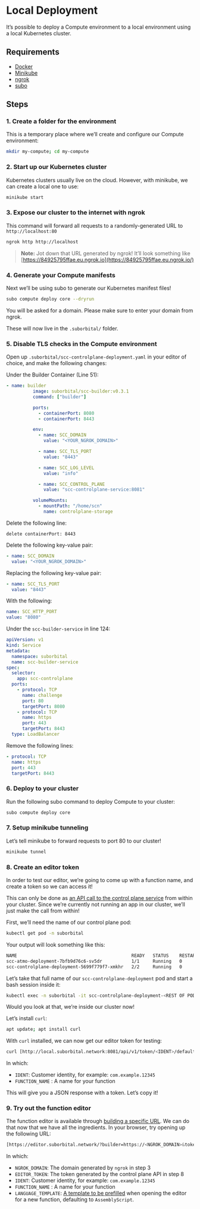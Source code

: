 # Local Deployment

It’s possible to deploy a Compute environment to a local environment using a local Kubernetes cluster.

## Requirements

- [Docker](https://www.docker.com/)
- [Minikube](https://minikube.sigs.k8s.io/docs/start/)
- [ngrok](https://ngrok.com/download)
- [subo](https://github.com/suborbital/subo#installing)

## Steps

### 1. Create a folder for the environment

This is a temporary place where we’ll create and configure our Compute environment:

```bash
mkdir my-compute; cd my-compute
```

### 2. Start up our Kubernetes cluster

Kubernetes clusters usually live on the cloud. However, with minikube, we can create a local one to use:

```bash
minikube start
```

### 3. Expose our cluster to the internet with ngrok

This command will forward all requests to a randomly-generated URL to `http://localhost:80`

```bash
ngrok http http://localhost
```

> **Note:** Jot down that URL generated by ngrok! It’ll look something like [https://84925795ffae.eu.ngrok.io](https://84925795ffae.eu.ngrok.io/)

### 4. Generate your Compute manifests

Next we’ll be using subo to generate our Kubernetes manifest files!

```bash
subo compute deploy core --dryrun
```

You will be asked for a domain. Please make sure to enter your domain from ngrok.

These will now live in the `.suborbital/` folder.

### 5. Disable TLS checks in the Compute environment

Open up `.suborbital/scc-controlplane-deployment.yaml` in your editor of choice, and make the following changes:

Under the Builder Container (Line 51):

```yaml
- name: builder
          image: suborbital/scc-builder:v0.3.1
          command: ["builder"]

          ports:
            - containerPort: 8080
            - containerPort: 8443

          env:
            - name: SCC_DOMAIN
              value: "<YOUR_NGROK_DOMAIN>"

            - name: SCC_TLS_PORT
              value: "8443"

            - name: SCC_LOG_LEVEL
              value: "info"

            - name: SCC_CONTROL_PLANE
              value: "scc-controlplane-service:8081"

          volumeMounts:
            - mountPath: "/home/scn"
              name: controlplane-storage
```

Delete the following line:

`delete containerPort: 8443`

Delete the following key-value pair:

```yaml
- name: SCC_DOMAIN
  value: "<YOUR_NGROK_DOMAIN>"
```

Replacing the following key-value pair:

```yaml
- name: SCC_TLS_PORT
  value: "8443"
```

With the following:

```yaml
name: SCC_HTTP_PORT
value: "8080"
```

Under the `scc-builder-service` in line 124:

```yaml
apiVersion: v1
kind: Service
metadata:
  namespace: suborbital
  name: scc-builder-service
spec:
  selector:
    app: scc-controlplane
  ports:
    - protocol: TCP
      name: challenge
      port: 80
      targetPort: 8080
    - protocol: TCP
      name: https
      port: 443
      targetPort: 8443
  type: LoadBalancer
```

Remove the following lines:

```yaml
- protocol: TCP
  name: https
  port: 443
  targetPort: 8443
```

### 6. Deploy to your cluster

Run the following subo command to deploy Compute to your cluster:

```bash
subo compute deploy core
```

### 7. Setup minikube tunneling

Let’s tell minikube to forward requests to port 80 to our cluster!

```bash
minikube tunnel
```

### 8. Create an editor token

In order to test our editor, we’re going to come up with a function name, and create a token so we can access it!

This can only be done as [an API call to the control plane service](https://docs.suborbital.dev/compute/integrate-the-function-editor/code-editor) from within your cluster. Since we’re currently not running an app in our cluster, we’ll just make the call from within!

First, we’ll need the name of our control plane pod:

```bash
kubectl get pod -n suborbital
```

Your output will look something like this:

```bash
NAME                                           READY   STATUS    RESTARTS   AGE
scc-atmo-deployment-7bfb9d76c6-sv5dr           1/1     Running   0          27s
scc-controlplane-deployment-5699f779f7-xmkhr   2/2     Running   0          27s
```

Let’s take that full name of our `scc-controlplane-deployment` pod and start a bash session inside it:

```bash
kubectl exec -n suborbital -it scc-controlplane-deployment-<REST OF POD CODENAME> -- bash
```

Would you look at that, we’re inside our cluster now!

Let’s install `curl`:

```bash
apt update; apt install curl
```

With `curl` installed, we can now get our editor token for testing:

```bash
curl [http://local.suborbital.network:8081/api/v1/token/<IDENT>/default/](http://local.suborbital.network:8081/api/v1/token/com.acmeco.gr9fas97234b/default/httpget)<FUNCTION_NAME>
```

In which:

- `IDENT`: Customer identity, for example: `com.example.12345`
- `FUNCTION_NAME` : A name for your function

This will give you a JSON response with a token. Let’s copy it!

### 9. Try out the function editor

The function editor is available through [building a specific URL](https://docs.suborbital.dev/compute/integrate-the-function-editor/code-editor). We can do that now that we have all the ingredients. In your browser, try opening up the following URL:

```bash
[https://editor.suborbital.network/?builder=https://<NGROK_DOMAIN>&token=<EDITOR_TOKEN>&ident=<IDENT>&fn=](https://editor.suborbital.network/?builder=https://4515-62-178-0-213.eu.ngrok.io&token=StIsWXsIAPJsjVlxcgItgvWS&ident=com.acmeco.gr9fas97234b&fn=ramono)<FUNCTION_NAME>&template=<LANGUAGE_TEMPLATE>
```

In which:

- `NGROK_DOMAIN`: The domain generated by `ngrok` in step 3
- `EDITOR_TOKEN`: The token generated by the control plane API in step 8
- `IDENT`: Customer identity, for example: `com.example.12345`
- `FUNCTION_NAME` : A name for your function
- `LANGUAGE_TEMPLATE`: [A template to be prefilled](https://docs.suborbital.dev/compute/integrate-the-function-editor/code-editor#configuration) when opening the editor for a new function, defaulting to `AssemblyScript`.
